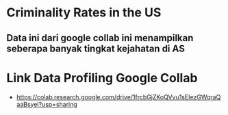 # Criminality Rates in the US

## Data ini dari google collab ini menampilkan seberapa banyak tingkat kejahatan di AS

# Link Data Profiling Google Collab

- https://colab.research.google.com/drive/1frcbGjZKoQVvu1sEIezGWqraQaaBsyel?usp=sharing
